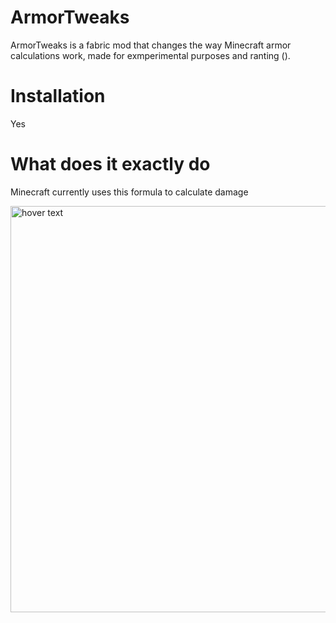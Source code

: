 # ArmorTweaks

ArmorTweaks is a fabric mod that changes the way Minecraft armor calculations work, made for exmperimental purposes and ranting ().

# Installation

Yes

# What does it exactly do

Minecraft currently uses this formula to calculate damage
<p align="left">
  <img src="https://i.imgur.com/Y6ie9Dx.png" width="650" title="hover text">
</p>
